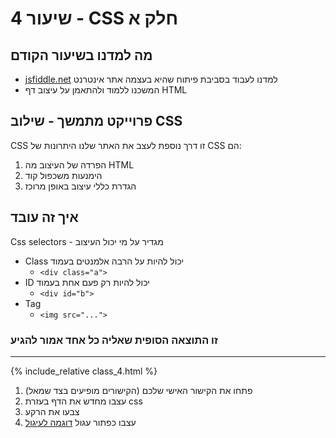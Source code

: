 # שיעור 4 - CSS חלק א

## מה למדנו בשיעור הקודם
- [jsfiddle.net](https://jsfiddle.net/) למדנו לעבוד בסביבת פיתוח שהיא בעצמה אתר אינטרנט
- המשכנו ללמוד ולהתאמן על עיצוב דף HTML

## פרוייקט מתמשך - שילוב CSS
CSS זו דרך נוספת לעצב את האתר שלנו
היתרונות של CSS הם:
1. הפרדה של העיצוב מה HTML
2. הימנעות משכפול קוד
3. הגדרת כללי עיצוב באופן מרוכז

## איך זה עובד
Css selectors - מגדיר על מי יכול העיצוב
  - Class יכול להיות על הרבה אלמנטים בעמוד
    - `<div class="a">`
  - ID יכול להיות רק פעם אחת בעמוד
    - `<div id="b">`
  - Tag 
    - `<img src="...">`


### זו התוצאה הסופית שאליה כל אחד אמור להגיע

------


{% include_relative class_4.html %}


1.  (הקישורים מופיעים בצד שמאל) פתחו את הקישור האישי שלכם
2. עצבו מחדש את הדף בעזרת css
3. צבעו את הרקע  
4. עצבו כפתור עגול [דוגמה לעיגול](/web-dev-enav/CLASS_1.html)
